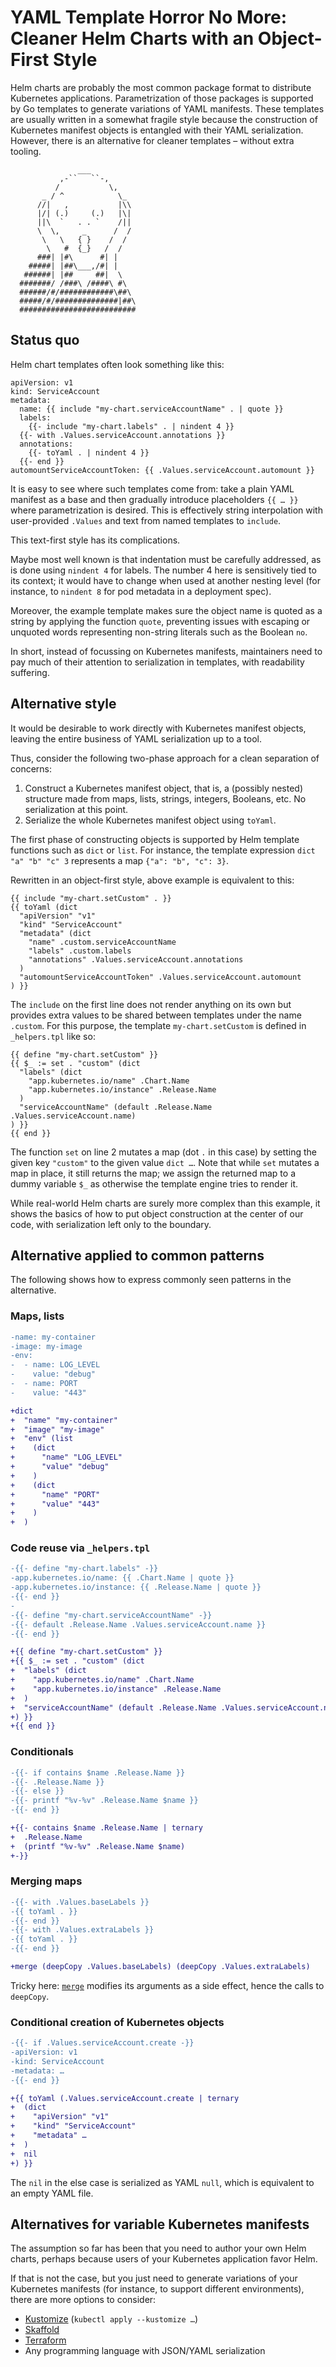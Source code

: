 # YAML Template Horror No More: Cleaner Helm Charts with an Object-First Style

Helm charts are probably the most common package format to distribute Kubernetes
applications. Parametrization of those packages is supported by Go templates to
generate variations of YAML manifests. These templates are usually written in a
somewhat fragile style because the construction of Kubernetes manifest objects
is entangled with their YAML serialization. However, there is an alternative for
cleaner templates – without extra tooling.

```
               ___
           ,-``   ``-,
          /           \,
       _ / ^            \_
      //|   ,           |\\
      |/| (.)     (.)   |\|
      ||\  `   . . `    /||
      \  \,     _      /  /
       \   \   { }    /  /
        \   #  {_}   /  /
      ###| |#\      #| |
    #####| |##\___,/#| |
   ######| |##     ##|  \
  #######/ /###\ /####\ #\
  ######/#/############\##\
  #####/#/##############|##\
  ##########################
```

## Status quo

Helm chart templates often look something like this:

```
apiVersion: v1
kind: ServiceAccount
metadata:
  name: {{ include "my-chart.serviceAccountName" . | quote }}
  labels:
    {{- include "my-chart.labels" . | nindent 4 }}
  {{- with .Values.serviceAccount.annotations }}
  annotations:
    {{- toYaml . | nindent 4 }}
  {{- end }}
automountServiceAccountToken: {{ .Values.serviceAccount.automount }}
```

It is easy to see where such templates come from: take a plain YAML manifest as
a base and then gradually introduce placeholders `{{ … }}` where parametrization
is desired. This is effectively string interpolation with user-provided
`.Values` and text from named templates to `include`.

This text-first style has its complications.

Maybe most well known is that indentation must be carefully addressed, as is
done using `nindent 4` for labels. The number 4 here is sensitively tied to its
context; it would have to change when used at another nesting level (for
instance, to `nindent 8` for pod metadata in a deployment spec).

Moreover, the example template makes sure the object name is quoted as a string
by applying the function `quote`, preventing issues with escaping or unquoted
words representing non-string literals such as the Boolean `no`.

In short, instead of focussing on Kubernetes manifests, maintainers need to pay
much of their attention to serialization in templates, with readability
suffering.

## Alternative style

It would be desirable to work directly with Kubernetes manifest objects, leaving
the entire business of YAML serialization up to a tool.

Thus, consider the following two-phase approach for a clean separation of
concerns:

1. Construct a Kubernetes manifest object, that is, a (possibly nested)
   structure made from maps, lists, strings, integers, Booleans, etc. No
   serialization at this point.
1. Serialize the whole Kubernetes manifest object using `toYaml`.

The first phase of constructing objects is supported by Helm template functions
such as `dict` or `list`. For instance, the template expression
`dict "a" "b" "c" 3` represents a map `{"a": "b", "c": 3}`.

Rewritten in an object-first style, above example is equivalent to this:

```
{{ include "my-chart.setCustom" . }}
{{ toYaml (dict
  "apiVersion" "v1"
  "kind" "ServiceAccount"
  "metadata" (dict
    "name" .custom.serviceAccountName
    "labels" .custom.labels
    "annotations" .Values.serviceAccount.annotations
  )
  "automountServiceAccountToken" .Values.serviceAccount.automount
) }}
```

The `include` on the first line does not render anything on its own but provides
extra values to be shared between templates under the name `.custom`. For this
purpose, the template `my-chart.setCustom` is defined in `_helpers.tpl` like so:

```
{{ define "my-chart.setCustom" }}
{{ $_ := set . "custom" (dict
  "labels" (dict
    "app.kubernetes.io/name" .Chart.Name
    "app.kubernetes.io/instance" .Release.Name
  )
  "serviceAccountName" (default .Release.Name .Values.serviceAccount.name)
) }}
{{ end }}
```

The function `set` on line 2 mutates a map (dot `.` in this case) by setting the
given key `"custom"` to the given value `dict …`. Note that while `set` mutates
a map in place, it still returns the map; we assign the returned map to a dummy
variable `$_` as otherwise the template engine tries to render it.

While real-world Helm charts are surely more complex than this example, it shows
the basics of how to put object construction at the center of our code, with
serialization left only to the boundary.

## Alternative applied to common patterns

The following shows how to express commonly seen patterns in the alternative.

### Maps, lists

```diff
-name: my-container
-image: my-image
-env:
-  - name: LOG_LEVEL
-    value: "debug"
-  - name: PORT
-    value: "443"

+dict
+  "name" "my-container"
+  "image" "my-image"
+  "env" (list
+    (dict
+      "name" "LOG_LEVEL"
+      "value" "debug"
+    )
+    (dict
+      "name" "PORT"
+      "value" "443"
+    )
+  )
```

### Code reuse via `_helpers.tpl`

```diff
-{{- define "my-chart.labels" -}}
-app.kubernetes.io/name: {{ .Chart.Name | quote }}
-app.kubernetes.io/instance: {{ .Release.Name | quote }}
-{{- end }}
-
-{{- define "my-chart.serviceAccountName" -}}
-{{- default .Release.Name .Values.serviceAccount.name }}
-{{- end }}

+{{ define "my-chart.setCustom" }}
+{{ $_ := set . "custom" (dict
+  "labels" (dict
+    "app.kubernetes.io/name" .Chart.Name
+    "app.kubernetes.io/instance" .Release.Name
+  )
+  "serviceAccountName" (default .Release.Name .Values.serviceAccount.name)
+) }}
+{{ end }}
```

### Conditionals

```diff
-{{- if contains $name .Release.Name }}
-{{- .Release.Name }}
-{{- else }}
-{{- printf "%v-%v" .Release.Name $name }}
-{{- end }}

+{{- contains $name .Release.Name | ternary
+  .Release.Name
+  (printf "%v-%v" .Release.Name $name)
+-}}
```

### Merging maps

```diff
-{{- with .Values.baseLabels }}
-{{ toYaml . }}
-{{- end }}
-{{- with .Values.extraLabels }}
-{{ toYaml . }}
-{{- end }}

+merge (deepCopy .Values.baseLabels) (deepCopy .Values.extraLabels)
```

Tricky here:
[`merge`](https://helm.sh/docs/chart_template_guide/function_list/#merge-mustmerge)
modifies its arguments as a side effect, hence the calls to `deepCopy`.

### Conditional creation of Kubernetes objects

```diff
-{{- if .Values.serviceAccount.create -}}
-apiVersion: v1
-kind: ServiceAccount
-metadata: …
-{{- end }}

+{{ toYaml (.Values.serviceAccount.create | ternary
+  (dict
+    "apiVersion" "v1"
+    "kind" "ServiceAccount"
+    "metadata" …
+  )
+  nil
+) }}
```

The `nil` in the else case is serialized as YAML `null`, which is equivalent to
an empty YAML file.

## Alternatives for variable Kubernetes manifests

The assumption so far has been that you need to author your own Helm charts,
perhaps because users of your Kubernetes application favor Helm.

If that is not the case, but you just need to generate variations of your
Kubernetes manifests (for instance, to support different environments), there
are more options to consider:

- [Kustomize](https://kubernetes.io/docs/tasks/manage-kubernetes-objects/kustomization/)
  (`kubectl apply --kustomize …`)
- [Skaffold](https://skaffold.dev)
- [Terraform](https://developer.hashicorp.com/terraform)
- Any programming language with JSON/YAML serialization
